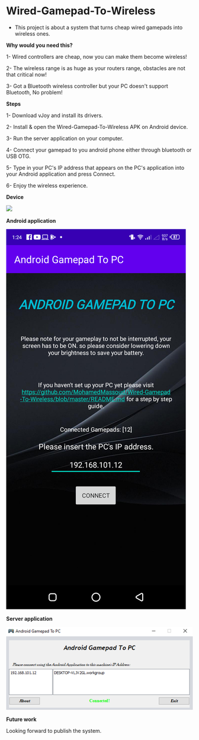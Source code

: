 # Wired-Gamepad-To-Wireless
- This project is about a system that turns cheap wired gamepads into wireless ones.

**Why would you need this?**

1- Wired controllers are cheap, now you can make them become wireless!

2- The wireless range is as huge as your routers range, obstacles are not that critical now!

3- Got a Bluetooth wireless controller but your PC doesn't support Bluetooth, No problem!

**Steps**

1- Download vJoy and install its drivers.

2- Install & open the Wired-Gamepad-To-Wireless APK on Android device.

3- Run the server application on your computer.

4- Connect your gamepad to you android phone either through bluetooth or USB OTG.

5- Type in your PC's IP address that appears on the PC's application into your Android application and press Connect.

6- Enjoy the wireless experience.


**Device**

![](vdev.PNG)

**Android application**

![](and.png)

**Server application**

![](server.PNG)

**Future work**

Looking forward to publish the system.
